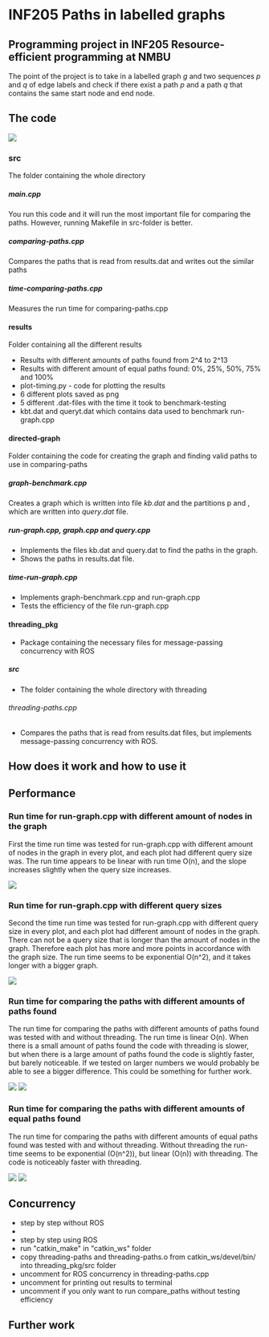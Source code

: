 # INF205 Paths in labelled graphs
## Programming project in INF205 Resource-efficient programming at NMBU
The point of the project is to take in a labelled graph *g* and two sequences *p* and *q* of edge labels and check if there exist a path *p* and a path *q* that contains the same start node and end node. 

## The code 
<img src="directory-tree.png">

### src
The folder containing the whole directory

##### main.cpp
You run this code and it will run the most important file for comparing the paths. However, running Makefile in src-folder is better. 

##### comparing-paths.cpp
Compares the paths that is read from results.dat and writes out the similar paths 

##### time-comparing-paths.cpp
Measures the run time for comparing-paths.cpp


#### results 
Folder containing all the different results 
- Results with different amounts of paths found from 2^4 to 2^13
- Results with different amount of equal paths found: 0%, 25%, 50%, 75% and 100%
- plot-timing.py - code for plotting the results 
- 6 different plots saved as png 
- 5 different .dat-files with the time it took to benchmark-testing 
- kbt.dat and queryt.dat which contains data used to benchmark run-graph.cpp


#### directed-graph
Folder containing the code for creating the graph and finding valid paths to use in comparing-paths

##### graph-benchmark.cpp
Creates a graph which is written into file $kb.dat$ and the partitions p and , which are written into $query.dat$ file.


##### run-graph.cpp, graph.cpp and query.cpp
- Implements the files kb.dat and query.dat to find the paths in the graph. 
- Shows the paths in results.dat file. 


##### time-run-graph.cpp
- Implements graph-benchmark.cpp and run-graph.cpp
- Tests the efficiency of the file run-graph.cpp


#### threading_pkg 
- Package containing the necessary files for message-passing concurrency with ROS

##### src
- The folder containing the whole directory with threading

###### threading-paths.cpp
- Compares the paths that is read from results.dat files, but implements message-passing concurrency with ROS. 


## How does it work and how to use it


## Performance 
### Run time for run-graph.cpp with different amount of nodes in the graph 
First the time run time was tested for run-graph.cpp with different amount of nodes in the graph in every plot, and each plot had different query size was. 
The run time appears to be linear with run time O(n), and the slope increases slightly when the query size increases. 

<img src="/src/results/plot-run-graph1.png">

### Run time for run-graph.cpp with different query sizes
Second the time run time was tested for run-graph.cpp with different query size in every plot, and each plot had different amount of nodes in the graph. 
There can not be a query size that is longer than the amount of nodes in the graph. Therefore each plot has more and more points in accordance with the graph size. 
The run time seems to be exponential O(n^2), and it takes longer with a bigger graph. 

<img src="/src/results/plot-run-graph2.png">


### Run time for comparing the paths with different amounts of paths found 
The run time for comparing the paths with different amounts of paths found was tested with and without threading. 
The run time is linear O(n). 
When there is a small amount of paths found the code with threading is slower, but when there is a large amount of paths found the code is slightly faster, but barely noticeable. If we tested on larger numbers we would probably be able to see a bigger difference. This could be something for further work. 

<img src="/src/results/plot-compare-paths1.png"> 
<img src="/src/results/plot-compare-paths-thread1.png">

### Run time for comparing the paths with different amounts of equal paths found 
The run time for comparing the paths with different amounts of equal paths found was tested with and without threading. 
Without threading the run-time seems to be exponential (O(n^2)), but linear (O(n)) with threading. 
The code is noticeably faster with threading. 

<img src="/src/results/plot-compare-paths2.png"> 
<img src="/src/results/plot-compare-paths-thread2.png">


## Concurrency 
- step by step without ROS
-  
- step by step using ROS
-   run "catkin_make" in "catkin_ws" folder
-   copy threading-paths and threading-paths.o from catkin_ws/devel/bin/ into threading_pkg/src folder 
-   uncomment for ROS concurrency in threading-paths.cpp 
-   uncomment for printing out results to terminal
-   uncomment if you only want to run compare_paths without testing efficiency


## Further work 


